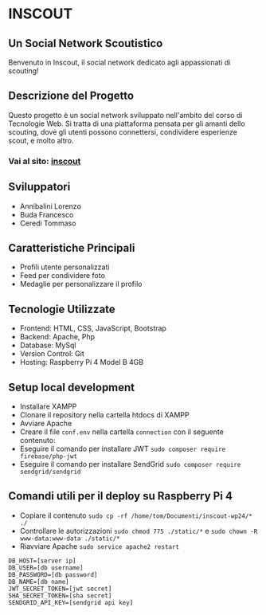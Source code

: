 # INSCOUT
## Un Social Network Scoutistico

Benvenuto in Inscout, il social network dedicato agli appassionati di scouting!

## Descrizione del Progetto

Questo progetto è un social network sviluppato nell'ambito del corso di Tecnologie Web. Si tratta di una piattaforma pensata per gli amanti dello scouting, dove gli utenti possono connettersi, condividere esperienze scout, e molto altro.

### Vai al sito: [inscout](https://inscout.me)

## Sviluppatori

- Annibalini Lorenzo
- Buda Francesco
- Ceredi Tommaso

## Caratteristiche Principali

- Profili utente personalizzati
- Feed per condividere foto
- Medaglie per personalizzare il profilo

## Tecnologie Utilizzate

- Frontend: HTML, CSS, JavaScript, Bootstrap
- Backend: Apache, Php
- Database: MySql
- Version Control: Git
- Hosting: Raspberry Pi 4 Model B 4GB

## Setup local development

- Installare XAMPP
- Clonare il repository nella cartella htdocs di XAMPP
- Avviare Apache
- Creare il file `conf.env` nella cartella `connection` con il seguente contenuto:
- Eseguire il comando per installare JWT `sudo composer require firebase/php-jwt`
- Eseguire il comando per installare SendGrid `sudo composer require sendgrid/sendgrid`

## Comandi utili per il deploy su Raspberry Pi 4
- Copiare il contenuto `sudo cp -rf /home/tom/Documenti/inscout-wp24/* ./`
- Controllare le autorizzazioni `sudo chmod 775 ./static/*` e `sudo chown -R www-data:www-data ./static/*`
- Riavviare Apache `sudo service apache2 restart`



```
DB_HOST=[server ip]
DB_USER=[db username]
DB_PASSWORD=[db password]
DB_NAME=[db name]
JWT_SECRET_TOKEN=[jwt secret]
SHA_SECRET_TOKEN=[sha secret]
SENDGRID_API_KEY=[sendgrid api key]
```